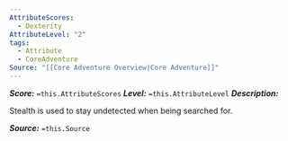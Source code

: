```yaml
---
AttributeScores:
  - Dexterity
AttributeLevel: "2"
tags:
  - Attribute
  - CoreAdventure
Source: "[[Core Adventure Overview|Core Adventure]]"
---
```

***Score:*** `=this.AttributeScores`
***Level:*** `=this.AttributeLevel`
***Description:***

Stealth is used to stay undetected when being searched for.

***Source:*** `=this.Source`